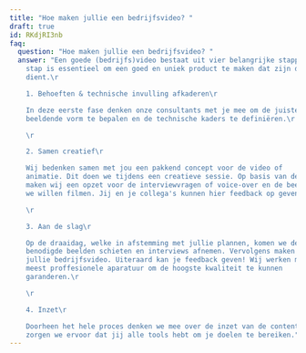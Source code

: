 ```yaml
---
title: "Hoe maken jullie een bedrijfsvideo? "
draft: true
id: RKdjRI3nb
faq:
  question: "Hoe maken jullie een bedrijfsvideo? "
  answer: "Een goede (bedrijfs)video bestaat uit vier belangrijke stappen. Elke
    stap is essentieel om een goed en uniek product te maken dat zijn doel
    dient.\r

    1. Behoeften & technische invulling afkaderen\r

    In deze eerste fase denken onze consultants met je mee om de juiste
    beeldende vorm te bepalen en de technische kaders te definiëren.\r

    \r

    2. Samen creatief\r

    Wij bedenken samen met jou een pakkend concept voor de video of
    animatie. Dit doen we tijdens een creatieve sessie. Op basis van deze input
    maken wij een opzet voor de interviewvragen of voice-over en de beelden die
    we willen filmen. Jij en je collega's kunnen hier feedback op geven.\r

    \r

    3. Aan de slag\r

    Op de draaidag, welke in afstemming met jullie plannen, komen we de
    benodigde beelden schieten en interviews afnemen. Vervolgens maken wij
    jullie bedrijfsvideo. Uiteraard kan je feedback geven! Wij werken met de
    meest proffesionele aparatuur om de hoogste kwaliteit te kunnen
    garanderen.\r

    \r

    4. Inzet\r

    Doorheen het hele proces denken we mee over de inzet van de content. Zo
    zorgen we ervoor dat jij alle tools hebt om je doelen te bereiken."
---
```

